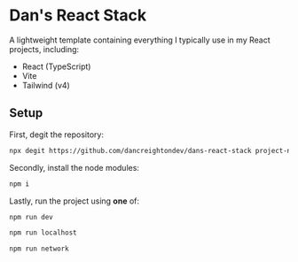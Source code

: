 # Dan's React Stack

A lightweight template containing everything I typically use in my React projects, including:

- React (TypeScript)
- Vite
- Tailwind (v4)

## Setup

First, degit the repository:

```bash
npx degit https://github.com/dancreightondev/dans-react-stack project-name
```

Secondly, install the node modules:

```bash
npm i
```

Lastly, run the project using **one** of:

```bash
npm run dev
```

```bash
npm run localhost
```

```bash
npm run network
```

